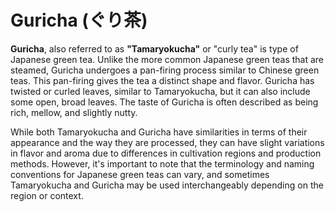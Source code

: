 # Guricha (ぐり茶)

**Guricha**, also referred to as **"Tamaryokucha"** or "curly tea" is type of Japanese green tea. Unlike the more common Japanese green teas that are steamed, Guricha undergoes a pan-firing process similar to Chinese green teas. This pan-firing gives the tea a distinct shape and flavor. Guricha has twisted or curled leaves, similar to Tamaryokucha, but it can also include some open, broad leaves. The taste of Guricha is often described as being rich, mellow, and slightly nutty.

While both Tamaryokucha and Guricha have similarities in terms of their appearance and the way they are processed, they can have slight variations in flavor and aroma due to differences in cultivation regions and production methods. However, it's important to note that the terminology and naming conventions for Japanese green teas can vary, and sometimes Tamaryokucha and Guricha may be used interchangeably depending on the region or context.

